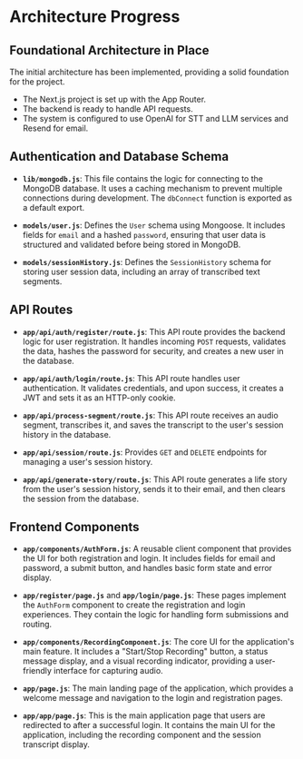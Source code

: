 # Architecture Progress

## Foundational Architecture in Place

The initial architecture has been implemented, providing a solid foundation for the project.

- The Next.js project is set up with the App Router.
- The backend is ready to handle API requests.
- The system is configured to use OpenAI for STT and LLM services and Resend for email.

## Authentication and Database Schema

- **`lib/mongodb.js`**: This file contains the logic for connecting to the MongoDB database. It uses a caching mechanism to prevent multiple connections during development. The `dbConnect` function is exported as a default export.

- **`models/user.js`**: Defines the `User` schema using Mongoose. It includes fields for `email` and a hashed `password`, ensuring that user data is structured and validated before being stored in MongoDB.

- **`models/sessionHistory.js`**: Defines the `SessionHistory` schema for storing user session data, including an array of transcribed text segments.

## API Routes

- **`app/api/auth/register/route.js`**: This API route provides the backend logic for user registration. It handles incoming `POST` requests, validates the data, hashes the password for security, and creates a new user in the database.

- **`app/api/auth/login/route.js`**: This API route handles user authentication. It validates credentials, and upon success, it creates a JWT and sets it as an HTTP-only cookie.

- **`app/api/process-segment/route.js`**: This API route receives an audio segment, transcribes it, and saves the transcript to the user's session history in the database.

- **`app/api/session/route.js`**: Provides `GET` and `DELETE` endpoints for managing a user's session history.

- **`app/api/generate-story/route.js`**: This API route generates a life story from the user's session history, sends it to their email, and then clears the session from the database.

## Frontend Components

- **`app/components/AuthForm.js`**: A reusable client component that provides the UI for both registration and login. It includes fields for email and password, a submit button, and handles basic form state and error display.

- **`app/register/page.js`** and **`app/login/page.js`**: These pages implement the `AuthForm` component to create the registration and login experiences. They contain the logic for handling form submissions and routing.

- **`app/components/RecordingComponent.js`**: The core UI for the application's main feature. It includes a "Start/Stop Recording" button, a status message display, and a visual recording indicator, providing a user-friendly interface for capturing audio.

- **`app/page.js`**: The main landing page of the application, which provides a welcome message and navigation to the login and registration pages.

- **`app/app/page.js`**: This is the main application page that users are redirected to after a successful login. It contains the main UI for the application, including the recording component and the session transcript display.
